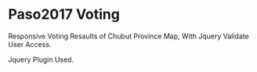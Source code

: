 # Paso2017 Voting
Responsive Voting Resaults of Chubut Province Map, With Jquery Validate User Access.  

Jquery Plugin Used.

